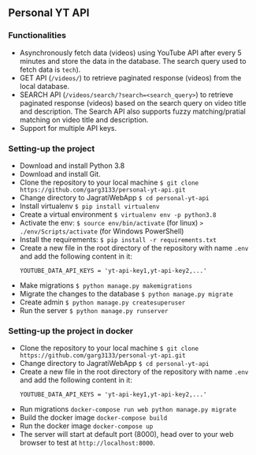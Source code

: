 ## Personal YT API

### Functionalities

* Asynchronously fetch data (videos) using YouTube API after every 5 minutes and store the data in the database. The search query used to fetch data is `tech`).
* GET API (`/videos/`) to retrieve paginated response (videos) from the local database.
* SEARCH API (`/videos/search/?search=<search_query>`) to retrieve paginated response (videos) based on the search query on video title and description. The Search API also supports fuzzy matching/pratial matching on video title and description.
* Support for multiple API keys.

### Setting-up the project

  * Download and install Python 3.8
  * Download and install Git.
  * Clone the repository to your local machine `$ git clone https://github.com/garg3133/personal-yt-api.git`
  * Change directory to JagratiWebApp `$ cd personal-yt-api`
  * Install virtualenv `$ pip install virtualenv`
  * Create a virtual environment `$ virtualenv env -p python3.8`  
  * Activate the env: `$ source env/bin/activate` (for linux) `> ./env/Scripts/activate` (for Windows PowerShell)
  * Install the requirements: `$ pip install -r requirements.txt`
  * Create a new file in the root directory of the repository with name `.env` and add the following content in it:
    ```
    YOUTUBE_DATA_API_KEYS = 'yt-api-key1,yt-api-key2,...'
    ```  
  * Make migrations `$ python manage.py makemigrations`
  * Migrate the changes to the database `$ python manage.py migrate`
  * Create admin `$ python manage.py createsuperuser`
  * Run the server `$ python manage.py runserver`

### Setting-up the project in docker

  * Clone the repository to your local machine `$ git clone https://github.com/garg3133/personal-yt-api.git`
  * Change directory to JagratiWebApp `$ cd personal-yt-api`
  * Create a new file in the root directory of the repository with name `.env` and add the following content in it:
    ```
    YOUTUBE_DATA_API_KEYS = 'yt-api-key1,yt-api-key2,...'
    ```
  * Run migrations `docker-compose run web python manage.py migrate`
  * Build the docker image `docker-compose build`
  * Run the docker image `docker-compose up`
  * The server will start at default port (8000), head over to your web browser to test at `http://localhost:8000`.